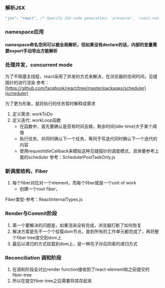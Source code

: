 ### 解析JSX
```javascript
"jsx": "react", /* Specify JSX code generation: 'preserve', 'react-native', or 'react'. */
```

### namespace应用
#### namespace命名空间可以被全局解析，但如果没有declare的话，内部的变量需要export手动导出方能解析

### 处理并发，concurrent mode
为了不阻塞主线程，react采用了并发的方式来解决，在浏览器的空闲时间，见缝插针的进行渲染
参考：[https://github.com/facebook/react/tree/master/packages/scheduler](scheduler)

为了更为形象，就将执行的任务暂时解释成需求
1. 定义需求: workToDo
2. 定义迭代: workLoop函数
    - 在函数中，首先要确认是否有时间去做，剩余时间(idle-time)大于某个阈值
    - 执行任务，并同时确认下一个任务，等同于写迭代同时确认下一个迭代的内容
    - 使用requestIdleCallback来模拟这种见缝插针的调度模式，具体要参考上面的scheduler
参考：SchedulerPostTaskOnly.js

### 新调度结构，Fiber
1. 每个fiber对应对一个element，而每个fiber就是一个unit of work
    - 创建一个root fiber，


Fiber类型-参考：ReactInternalTypes.js

### Render与Commit阶段
1. 第一个要解决的问题是，如果渲染没有完成，浏览器打断了如何恢复
2. 解决方案是先不一个个挂载dom节点，直到所有的工作单元都完成了，再将整个fiber tree提交到dom上
3. 最后以递归的方式挂载到dom上，是一种先子孙后同辈的递归方式

### Reconciliation 调和阶段
1. 在调和阶段会对比render function接收到了react-element和之前提交的fiber-tree
2. 所以在提交fiber-tree之后需要将其存起来
